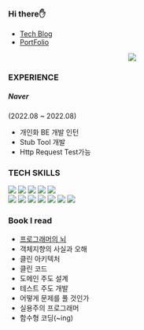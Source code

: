 ### Hi there✋
* [Tech Blog](https://mirrorofcode.tistory.com)
* [PortFolio](https://mikekang47.notion.site/Back-end-Programmer-a85b7a7e42444f61b8dc622a2d25d899)

<p align="center">
  <a href="https://hits.seeyoufarm.com"><img src="https://hits.seeyoufarm.com/api/count/incr/badge.svg?url=https%3A%2F%2Fgithub.com%2Fhyeinisfree&count_bg=%2341B883&title_bg=%23CDC2C2&icon=github.svg&icon_color=%23E7E7E7&title=hits&edge_flat=false"/></a>
</p>

### EXPERIENCE

##### Naver
(2022.08 ~ 2022.08)
* 개인화 BE 개발 인턴
* Stub Tool 개발
* Http Request Test가능

### TECH SKILLS
<img src="https://img.shields.io/badge/Java-007396?style=flat-square&logo=Java&logoColor=white"/> <img src="https://img.shields.io/badge/SpringBoot-6DB33F?style=flat-square&logo=SpringBoot&logoColor=white"/>
<img src="https://img.shields.io/badge/Gradle-02303A?style=flat-square&logo=Gradle&logoColor=white"/>
<img src="https://img.shields.io/badge/MySQL-4479A1?style=flat-square&logo=MySQL&logoColor=white"/>
<img src="https://img.shields.io/badge/IntelliJ IDEA-000000?style=flat-square&logo=IntelliJ IDEA&logoColor=white"/>  
<img src="https://img.shields.io/badge/Amazon AWS-232F3E?style=flat-square&logo=Amazon AWS&logoColor=white"/> 
<img src="https://img.shields.io/badge/Docker-2496ED?style=flat-square&logo=Docker&logoColor=white"/> 
<img src="https://img.shields.io/badge/MariaDB-003545?style=flat-square&logo=MariaDB&logoColor=white"/>
<img src="https://img.shields.io/badge/Node.js-339933?style=flat-square&logo=Node.js&logoColor=white"/>
<img src="https://img.shields.io/badge/JavaScript-F7DF1E?style=flat-square&logo=JavaScript&logoColor=white"/>
<img src="https://img.shields.io/badge/C++-Solutions?style=flat&logo=cplusplus&logoColor=white"/>
<img src="https://img.shields.io/badge/Python-#3776AB?style=flat&logo=python&logoColor=white"/>

### Book I read
* [프로그래머의 뇌](https://mirrorofcode.tistory.com/283)
* 객체지향의 사실과 오해
* 클린 아키텍처
* 클린 코드
* 도메인 주도 설계
* 테스트 주도 개발
* 어떻게 문제를 풀 것인가
* 실용주의 프로그래머
* 함수형 코딩(~ing)
